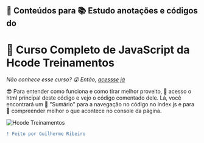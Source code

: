 ## 📑 Conteúdos para 📚 Estudo anotações e códigos do
# 🦔 Curso Completo de JavaScript da Hcode Treinamentos

_Não conhece esse curso? 😮 Então, [acessse já](https://www.udemy.com/course/javascript-curso-completo/)_

😎 Para entender como funciona e como tirar melhor proveito, 📙 acesso o html principal deste código e vejo o código comentado dele. Lá, você encontrará um 🤯 "Sumário" para a navegação no código no index.js e para 🧐 compreender melhor o que acontece no console da página. 

![Hcode Treinamentos](https://cdn.discordapp.com/attachments/785272306720047116/835889153957691392/hcodeIcon.png)

```diff
! Feito por Guilherme Ribeiro
```